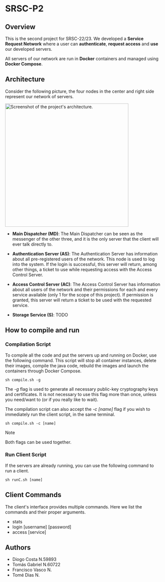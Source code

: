 # SRSC-P2

## Overview
This is the second project for SRSC-22/23. We developed a **Service Request Network**
where a user can **authenticate**, **request access** and **use** our developed servers.

All servers of our network are run in **Docker** containers and managed using
**Docker Compose**.

## Architecture

Consider the following picture, the four nodes in the center and right side represent our
network of servers.

<img src="https://i.imgur.com/RK8gxO6.png" alt="Screenshot of the project's architecture." width="400"/>

- **Main Dispatcher (MD)**: The Main Dispatcher can be seen as the
messenger of the other three, and it is the only server that the client will ever
talk directly to.


- **Authentication Server (AS)**: The Authentication Server has information about all
pre-registered users of the network. This node is used to log into the system. If the
login is successful, this server will return, among other things, a ticket to use while
requesting access with the Access Control Server.


- **Access Control Server (AC)**: The Access Control Server has information about all users
of the network and their permissions for each and every service available (only 1 for the
scope of this project). If permission is granted, this server will return a ticket to be
used with the requested service.


- **Storage Service (S)**: TODO


## How to compile and run
### Compilation Script
To compile all the code and put the servers up and running on Docker, use the following 
command. This script will stop all container instances, delete their images, compile the
java code, rebuild the images and launch the containers through Docker Compose.

```
sh compile.sh -g
```

The _-g_ flag is used to generate all necessary public-key cryptography keys and certificates.
It is not necessary to use this flag more than once, unless you need/want to (or if you
really like to wait).

The compilation script can also accept the _-c [name]_ flag if you wish to immediately run the
client script, in the same terminal.

```
sh compile.sh -c [name]
```

> [!NOTE]
> Both flags can be used together.

### Run Client Script
If the servers are already running, you can use the following command to run a client.

```
sh runC.sh [name]
```

## Client Commands
The client's interface provides multiple commands. Here we list the commands and their
proper arguments.

- stats
- login [username] [password]
- access [service]

## Authors
- Diogo Costa N.59893
- Tomás Gabriel N.60722
- Francisco Vasco N.
- Tomé Dias N.